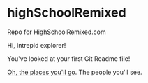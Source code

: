 # highSchoolRemixed
Repo for HighSchoolRemixed.com

Hi, intrepid explorer!

You've looked at your first Git Readme file!

[Oh, the places you'll go](https://youtu.be/wa-0yJXFeKk). The people you'll see. 